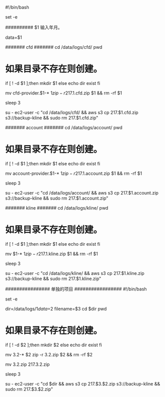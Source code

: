 #!/bin/bash
  
set -e

########## $1 输入年月。

data=$1

####### cfd #######
cd /data/logs/cfd/
pwd
# 如果目录不存在则创建。
if [ ! -d $1  ];then
          mkdir $1
  else
            echo dir exist
fi

mv cfd-provider.$1-* $1
zip -r 217.$1.cfd.zip $1 && rm -rf $1

sleep 3

su - ec2-user -c "cd /data/logs/cfd/ && aws s3 cp 217.$1.cfd.zip s3://backup-kline && sudo rm 217.$1.cfd.zip"

####### account #######
cd /data/logs/account/
pwd
# 如果目录不存在则创建。
if [ ! -d $1  ];then
          mkdir $1
  else
            echo dir exist
fi

mv account-provider.$1-* $1
zip -r 217.$1.account.zip $1 && rm -rf $1

sleep 3

su - ec2-user -c "cd /data/logs/account/ && aws s3 cp 217.$1.account.zip s3://backup-kline && sudo rm 217.$1.account.zip"

####### kline #######
cd /data/logs/kline/
pwd
# 如果目录不存在则创建。
if [ ! -d $1  ];then
          mkdir $1
  else
            echo dir exist
fi

mv $1-* $1
zip -r 217.$1.kline.zip $1 && rm -rf $1

sleep 3

su - ec2-user -c "cd /data/logs/kline/ && aws s3 cp 217.$1.kline.zip s3://backup-kline && sudo rm 217.$1.kline.zip"



################ 单独的项目 #################
#!/bin/bash
  
set -e

dir=/data/logs/$1
data=$2
filename=$3
cd $dir
pwd
# 如果目录不存在则创建。
if [ ! -d $2  ];then
          mkdir $2
  else
            echo dir exist
fi

mv $3.$2-* $2
zip -r $3.$2.zip $2 && rm -rf $2

mv $3.$2.zip 217.$3.$2.zip

sleep 3

su - ec2-user -c "cd $dir && aws s3 cp 217.$3.$2.zip s3://backup-kline && sudo rm 217.$3.$2.zip"

